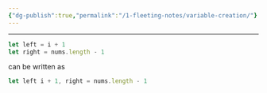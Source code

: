 ```yaml
---
{"dg-publish":true,"permalink":"/1-fleeting-notes/variable-creation/"}
---
```



---
```javascript
let left = i + 1
let right = nums.length - 1
```
can be written as
```javascript
let left i + 1, right = nums.length - 1
```